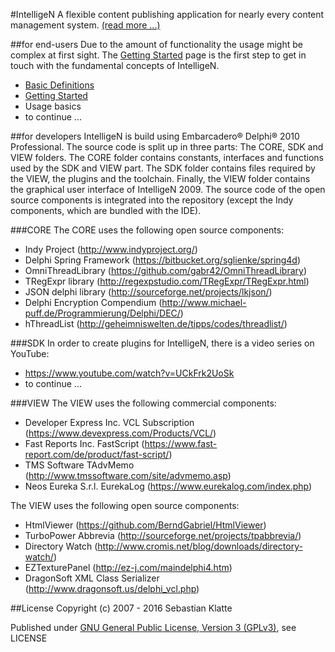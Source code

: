 #IntelligeN
A flexible content publishing application for nearly every content management system. [(read more ...)](https://github.com/geskill/IntelligeN/wiki)

##for end-users
Due to the amount of functionality the usage might be complex at first sight. The [Getting Started](https://github.com/geskill/IntelligeN/wiki/Getting-Started) page is the first step to get in touch with the fundamental concepts of IntelligeN.

* [Basic Definitions](https://github.com/geskill/IntelligeN/wiki/Basic-Definitions)
* [Getting Started](https://github.com/geskill/IntelligeN/wiki/Getting-Started)
* Usage basics
* to continue ...

##for developers
IntelligeN is build using Embarcadero® Delphi® 2010 Professional. The source code is split up in three parts: The CORE, SDK and VIEW folders. The CORE folder contains constants, interfaces and functions used by the SDK and VIEW part. The SDK folder contains files required by the VIEW, the plugins and the toolchain. Finally, the VIEW folder contains the graphical user interface of IntelligeN 2009. The source code of the open source components is integrated into the repository (except the Indy components, which are bundled with the IDE).

###CORE
The CORE uses the following open source components:
- Indy Project (http://www.indyproject.org/)
- Delphi Spring Framework (https://bitbucket.org/sglienke/spring4d)
- OmniThreadLibrary (https://github.com/gabr42/OmniThreadLibrary)
- TRegExpr library (http://regexpstudio.com/TRegExpr/TRegExpr.html)
- JSON delphi library (http://sourceforge.net/projects/lkjson/)
- Delphi Encryption Compendium (http://www.michael-puff.de/Programmierung/Delphi/DEC/)
- hThreadList (http://geheimniswelten.de/tipps/codes/threadlist/)

###SDK
In order to create plugins for IntelligeN, there is a video series on YouTube:
- https://www.youtube.com/watch?v=UCkFrk2UoSk
- to continue ...

###VIEW
The VIEW uses the following commercial components:
- Developer Express Inc. VCL Subscription (https://www.devexpress.com/Products/VCL/)
- Fast Reports Inc. FastScript (https://www.fast-report.com/de/product/fast-script/)
- TMS Software TAdvMemo (http://www.tmssoftware.com/site/advmemo.asp)
- Neos Eureka S.r.l. EurekaLog (https://www.eurekalog.com/index.php)

The VIEW uses the following open source components:
- HtmlViewer (https://github.com/BerndGabriel/HtmlViewer)
- TurboPower Abbrevia (http://sourceforge.net/projects/tpabbrevia/)
- Directory Watch (http://www.cromis.net/blog/downloads/directory-watch/)
- EZTexturePanel (http://ez-j.com/maindelphi4.htm)
- DragonSoft XML Class Serializer (http://www.dragonsoft.us/delphi_vcl.php)

##License
Copyright (c) 2007 - 2016 Sebastian Klatte

Published under [GNU General Public License, Version 3 (GPLv3)](http://www.gnu.org/licenses/gpl-3.0), see LICENSE